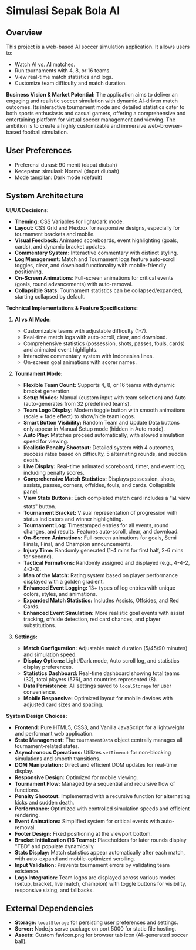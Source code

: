 # Simulasi Sepak Bola AI

## Overview
This project is a web-based AI soccer simulation application. It allows users to:
- Watch AI vs. AI matches.
- Run tournaments with 4, 8, or 16 teams.
- View real-time match statistics and logs.
- Customize team difficulty and match duration.

**Business Vision & Market Potential:**
The application aims to deliver an engaging and realistic soccer simulation with dynamic AI-driven match outcomes. Its interactive tournament mode and detailed statistics cater to both sports enthusiasts and casual gamers, offering a comprehensive and entertaining platform for virtual soccer management and viewing. The ambition is to create a highly customizable and immersive web-browser-based football simulation.

## User Preferences
- Preferensi durasi: 90 menit (dapat diubah)
- Kecepatan simulasi: Normal (dapat diubah)
- Mode tampilan: Dark mode (default)

## System Architecture

**UI/UX Decisions:**
- **Theming:** CSS Variables for light/dark mode.
- **Layout:** CSS Grid and Flexbox for responsive designs, especially for tournament brackets and mobile.
- **Visual Feedback:** Animated scoreboards, event highlighting (goals, cards), and dynamic bracket updates.
- **Commentary System:** Interactive commentary with distinct styling.
- **Log Management:** Match and Tournament logs feature auto-scroll toggles, clear, and download functionality with mobile-friendly positioning.
- **On-Screen Animations:** Full-screen animations for critical events (goals, round advancements) with auto-removal.
- **Collapsible Stats:** Tournament statistics can be collapsed/expanded, starting collapsed by default.

**Technical Implementations & Feature Specifications:**

1.  **AI vs AI Mode:**
    *   Customizable teams with adjustable difficulty (1-7).
    *   Real-time match logs with auto-scroll, clear, and download.
    *   Comprehensive statistics (possession, shots, passes, fouls, cards) and animated event highlights.
    *   Interactive commentary system with Indonesian lines.
    *   On-screen goal animations with scorer names.

2.  **Tournament Mode:**
    *   **Flexible Team Count:** Supports 4, 8, or 16 teams with dynamic bracket generation.
    *   **Setup Modes:** Manual (custom input with team selection) and Auto (auto-generates from 32 predefined teams).
    *   **Team Logo Display:** Modern toggle button with smooth animations (scale + fade effect) to show/hide team logos.
    *   **Smart Button Visibility:** Random Team and Update Data buttons only appear in Manual Setup mode (hidden in Auto mode).
    *   **Auto Play:** Matches proceed automatically, with slowed simulation speed for viewing.
    *   **Realistic Penalty Shootout:** Detailed system with 4 outcomes, success rates based on difficulty, 5 alternating rounds, and sudden death.
    *   **Live Display:** Real-time animated scoreboard, timer, and event log, including penalty scores.
    *   **Comprehensive Match Statistics:** Displays possession, shots, assists, passes, corners, offsides, fouls, and cards. Collapsible panel.
    *   **View Stats Buttons:** Each completed match card includes a "📊 view stats" button.
    *   **Tournament Bracket:** Visual representation of progression with status indicators and winner highlighting.
    *   **Tournament Log:** Timestamped entries for all events, round changes, and results. Features auto-scroll, clear, and download.
    *   **On-Screen Animations:** Full-screen animations for goals, Semi Finals, Final, and Champion announcements.
    *   **Injury Time:** Randomly generated (1-4 mins for first half, 2-6 mins for second).
    *   **Tactical Formations:** Randomly assigned and displayed (e.g., 4-4-2, 4-3-3).
    *   **Man of the Match:** Rating system based on player performance displayed with a golden gradient.
    *   **Enhanced Event Logging:** 13+ types of log entries with unique colors, styles, and animations.
    *   **Expanded Match Statistics:** Includes Assists, Offsides, and Red Cards.
    *   **Enhanced Event Simulation:** More realistic goal events with assist tracking, offside detection, red card chances, and player substitutions.

3.  **Settings:**
    *   **Match Configuration:** Adjustable match duration (5/45/90 minutes) and simulation speed.
    *   **Display Options:** Light/Dark mode, Auto scroll log, and statistics display preferences.
    *   **Statistics Dashboard:** Real-time dashboard showing total teams (32), total players (576), and countries represented (8).
    *   **Data Persistence:** All settings saved to `localStorage` for user convenience.
    *   **Mobile Responsive:** Optimized layout for mobile devices with adjusted card sizes and spacing.

**System Design Choices:**
-   **Frontend:** Pure HTML5, CSS3, and Vanilla JavaScript for a lightweight and performant web application.
-   **State Management:** The `tournamentData` object centrally manages all tournament-related states.
-   **Asynchronous Operations:** Utilizes `setTimeout` for non-blocking simulations and smooth transitions.
-   **DOM Manipulation:** Direct and efficient DOM updates for real-time display.
-   **Responsive Design:** Optimized for mobile viewing.
-   **Tournament Flow:** Managed by a sequential and recursive flow of functions.
-   **Penalty Shootout:** Implemented with a recursive function for alternating kicks and sudden death.
-   **Performance:** Optimized with controlled simulation speeds and efficient rendering.
-   **Event Animations:** Simplified system for critical events with auto-removal.
-   **Footer Design:** Fixed positioning at the viewport bottom.
-   **Bracket Initialization (16 Teams):** Placeholders for later rounds display "TBD" and populate dynamically.
-   **Stats Display:** Match statistics appear automatically after each match, with auto-expand and mobile-optimized scrolling.
-   **Input Validation:** Prevents tournament errors by validating team existence.
-   **Logo Integration:** Team logos are displayed across various modes (setup, bracket, live match, champion) with toggle buttons for visibility, responsive sizing, and fallbacks.

## External Dependencies
-   **Storage:** `localStorage` for persisting user preferences and settings.
-   **Server:** Node.js serve package on port 5000 for static file hosting.
-   **Assets:** Custom favicon.png for browser tab icon (AI-generated soccer ball).